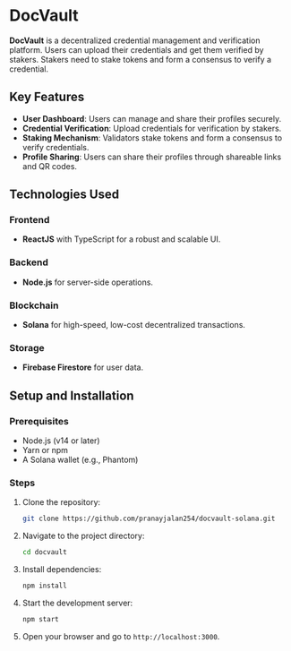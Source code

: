 # DocVault

**DocVault** is a decentralized credential management and verification platform. Users can upload their credentials and get them verified by stakers. Stakers need to stake tokens and form a consensus to verify a credential.

## Key Features

- **User Dashboard**: Users can manage and share their profiles securely.
- **Credential Verification**: Upload credentials for verification by stakers.
- **Staking Mechanism**: Validators stake tokens and form a consensus to verify credentials.
- **Profile Sharing**: Users can share their profiles through shareable links and QR codes.

## Technologies Used

### Frontend

- **ReactJS** with TypeScript for a robust and scalable UI.

### Backend

- **Node.js** for server-side operations.

### Blockchain

- **Solana** for high-speed, low-cost decentralized transactions.

### Storage

- **Firebase Firestore** for user data.

## Setup and Installation

### Prerequisites

- Node.js (v14 or later)
- Yarn or npm
- A Solana wallet (e.g., Phantom)

### Steps

1. Clone the repository:
   ```bash
   git clone https://github.com/pranayjalan254/docvault-solana.git
   ```
2. Navigate to the project directory:
   ```bash
   cd docvault
   ```
3. Install dependencies:
   ```bash
   npm install
   ```
4. Start the development server:
   ```bash
   npm start
   ```
5. Open your browser and go to `http://localhost:3000`.
